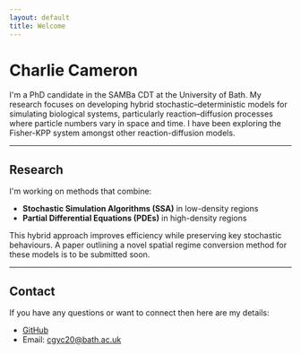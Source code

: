```yaml
---
layout: default
title: Welcome
---
```


# Charlie Cameron

I'm a PhD candidate in the SAMBa CDT at the University of Bath. My research focuses on developing hybrid stochastic–deterministic models for simulating biological systems, particularly reaction–diffusion processes where particle numbers vary in space and time. I have been exploring the Fisher-KPP system amongst other reaction-diffusion models. 

---

## Research

I'm working on methods that combine:
- **Stochastic Simulation Algorithms (SSA)** in low-density regions
- **Partial Differential Equations (PDEs)** in high-density regions

This hybrid approach improves efficiency while preserving key stochastic behaviours. A paper outlining a novel spatial regime conversion method for these models is to be submitted soon.

---

## Contact

If you have any questions or want to connect then here are my details:
- [GitHub](https://github.com/cgyc20)
- Email: cgyc20@bath.ac.uk